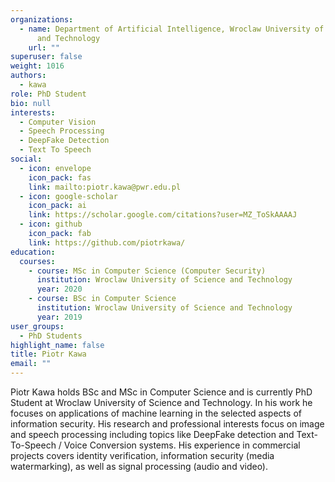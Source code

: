 ```yaml
---
organizations:
  - name: Department of Artificial Intelligence, Wroclaw University of Science
      and Technology
    url: ""
superuser: false
weight: 1016
authors:
  - kawa
role: PhD Student
bio: null
interests:
  - Computer Vision
  - Speech Processing
  - DeepFake Detection
  - Text To Speech
social:
  - icon: envelope
    icon_pack: fas
    link: mailto:piotr.kawa@pwr.edu.pl
  - icon: google-scholar
    icon_pack: ai
    link: https://scholar.google.com/citations?user=MZ_ToSkAAAAJ
  - icon: github
    icon_pack: fab
    link: https://github.com/piotrkawa/
education:
  courses:
    - course: MSc in Computer Science (Computer Security)
      institution: Wroclaw University of Science and Technology
      year: 2020
    - course: BSc in Computer Science
      institution: Wroclaw University of Science and Technology
      year: 2019
user_groups:
  - PhD Students
highlight_name: false
title: Piotr Kawa
email: ""
---
```

Piotr Kawa holds BSc and MSc in Computer Science and is currently PhD Student at Wroclaw University of Science and Technology. In his work he focuses on applications of machine learning in the selected aspects of information security. His research and professional interests focus on image and speech processing including topics like DeepFake detection and Text-To-Speech / Voice Conversion systems. His experience in commercial projects covers identity verification, information security (media watermarking), as well as signal processing (audio and video).
